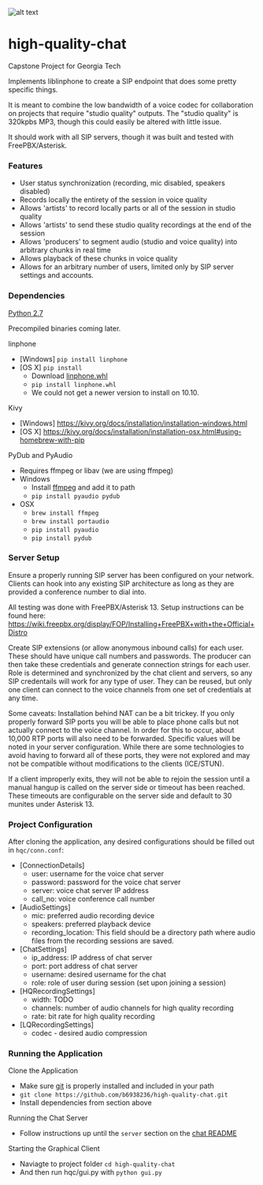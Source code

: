 ![alt text](https://github.com/b6938236/high-quality-chat/blob/master/img/orionlogo.png "Orion Logo")
# high-quality-chat
Capstone Project for Georgia Tech

Implements liblinphone to create a SIP endpoint that does some pretty specific things.

It is meant to combine the low bandwidth of a voice codec for collaboration on projects that require "studio quality" outputs.  The "studio quality" is 320kpbs MP3, though this could easily be altered with little issue.

It should work with all SIP servers, though it was built and tested with FreePBX/Asterisk.

### Features

* User status synchronization (recording, mic disabled, speakers disabled)
* Records locally the entirety of the session in voice quality
* Allows 'artists' to record locally parts or all of the session in studio quality
* Allows 'artists' to send these studio quality recordings at the end of the session
* Allows 'producers' to segment audio (studio and voice quality) into arbitrary chunks in real time
* Allows playback of these chunks in voice quality
* Allows for an arbitrary number of users, limited only by SIP server settings and accounts.

### Dependencies

[Python 2.7](https://www.python.org/downloads/)

Precompiled binaries coming later.

linphone
* [Windows] `pip install linphone`
* [OS X] `pip install `
    * Download  [linphone.whl](https://www.linphone.org/snapshots/linphone-python/macosx/linphone-3.10.2_379_g85ffd1e-cp27-none-macosx_10_7_x86_64.whl)
    * `pip install linphone.whl`
    * We could not get a newer version to install on 10.10.

Kivy
* [Windows] https://kivy.org/docs/installation/installation-windows.html
* [OS X] https://kivy.org/docs/installation/installation-osx.html#using-homebrew-with-pip

PyDub and PyAudio
* Requires ffmpeg or libav (we are using ffmpeg)
* Windows
	* Install [ffmpeg](https://ffmpeg.zeranoe.com/builds/) and add it to path
	* `pip install pyaudio pydub`
* OSX
	* `brew install ffmpeg`
	* `brew install portaudio`
	* `pip install pyaudio`
  * `pip install pydub`
  
### Server Setup

Ensure a properly running SIP server has been configured on your network.  Clients can hook into any existing SIP architecture as long as they are provided a conference number to dial into.

All testing was done with FreePBX/Asterisk 13.  Setup instructions can be found here: https://wiki.freepbx.org/display/FOP/Installing+FreePBX+with+the+Official+Distro

Create SIP extensions (or allow anonymous inbound calls) for each user.  These should have unique call numbers and passwords.  The producer can then take these credentials and generate connection strings for each user.  Role is determined and synchronized by the chat client and servers, so any SIP credentails will work for any type of user.  They can be reused, but only one client can connect to the voice channels from one set of credentials at any time.

Some caveats:
Installation behind NAT can be a bit trickey.  If you only properly forward SIP ports you will be able to place phone calls but not actually connect to the voice channel.  In order for this to occur, about 10,000 RTP ports will also need to be forwarded.  Specific values will be noted in your server configuration.  While there are some technologies to avoid having to forward all of these ports, they were not explored and may not be compatible without modifications to the clients (ICE/STUN).

If a client improperly exits, they will not be able to rejoin the session until a manual hangup is called on the server side or timeout has been reached.  These timeouts are configurable on the server side and default to 30 munites under Asterisk 13.
  
### Project Configuration

After cloning the application, any desired configurations should be filled out in `hqc/conn.conf`:
- [ConnectionDetails]
    - user: username for the voice chat server
    - password: password for the voice chat server
    - server: voice chat server IP address
    - call_no: voice conference call number
- [AudioSettings]
    - mic: preferred audio recording device
    - speakers: preferred playback device 
    - recording_location: This field should be a directory path where audio files from the recording sessions are saved.
- [ChatSettings]
    - ip_address: IP address of chat server
    - port: port address of chat server
    - username: desired username for the chat
    - role: role of user during session (set upon joining a session)
- [HQRecordingSettings]
    - width: TODO
    - channels: number of audio channels for high quality recording
    - rate: bit rate for high quality recording
- [LQRecordingSettings]
    - codec - desired audio compression

### Running the Application
Clone the Application
* Make sure [git](https://git-scm.com/) is properly installed and included in your path
* `git clone https://github.com/b6938236/high-quality-chat.git`
* Install dependencies from section above

Running the Chat Server
* Follow instructions up until the `server` section on the [chat README](https://github.com/b6938236/high-quality-chat/blob/master/hqc/chat/README.md)

Starting the Graphical Client
* Naviagte to project folder `cd high-quality-chat`
* And then run hqc/gui.py with `python gui.py`
